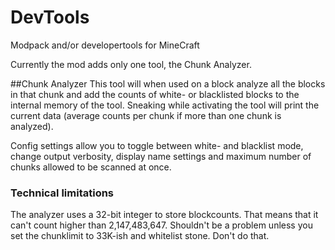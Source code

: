 # DevTools
Modpack and/or developertools for MineCraft

Currently the mod adds only one tool, the Chunk Analyzer.

##Chunk Analyzer
This tool will when used on a block analyze all the blocks in that chunk and add the counts of white- or blacklisted blocks to the internal memory of the tool. Sneaking while activating the tool will print the current data (average counts per chunk if more than one chunk is analyzed).

Config settings allow you to toggle between white- and blacklist mode, change output verbosity, display name settings and maximum number of chunks allowed to be scanned at once.

### Technical limitations
The analyzer uses a 32-bit integer to store blockcounts. That means that it can't count higher than 2,147,483,647. Shouldn't be a problem unless you set the chunklimit to 33K-ish and whitelist stone. Don't do that.

